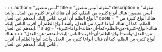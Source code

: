 +++
author = "أنيس منصور"
title = "مقولة أنيس منصور"
description = "مقولة أنيس منصور: هناك أنواع كثيرة من الظلم، كما أن هناك أنواعا كثيرة من العدل، وأشد أنواع الظلم أن أقرب الناس إليك، أبعدهم عن العدل."
quote = '''هناك أنواع كثيرة من الظلم، كما أن هناك أنواعا كثيرة من العدل، وأشد أنواع الظلم أن أقرب الناس إليك، أبعدهم عن العدل.'''
slug = "هناك-أنواع-كثيرة-من-الظلم-كما-أن-هناك-أنواعا-كثيرة-من-العدل-وأشد-أنواع-الظلم-أن-أقرب-الناس-إليك-أبعدهم-عن-العدل"
+++
هناك أنواع كثيرة من الظلم، كما أن هناك أنواعا كثيرة من العدل، وأشد أنواع الظلم أن أقرب الناس إليك، أبعدهم عن العدل.
